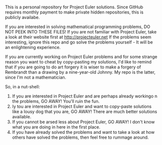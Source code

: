 This is a personal repository for Project Euler solutions.
Since GitHub requires monthly payment to make private hidden repositories, this is publicly availabe.

If you are interested in solving mathematical programming problems, DO NOT PEEK INTO THESE FILES!
If you are not familiar with Project Euler, take a look at their website first at http://projecteuler.net
If the problems seem interesting, ignore this repo and go solve the problems yourself - It will be an enlightening experience.

If you are currently working on Project Euler problems and for some strange reason you want to cheat by copy-pasting my solutions,
I'd like to remind that if you are going to do art forgery it is wiser to make a forgery of Rembrandt than a drawing by
a nine-year-old Johnny. My repo is the latter, since I'm not a mathematician.

So, in a nut-shell:
1. If you are interested in Project Euler and are perhaps already workingo n the problems, GO AWAY! You'll ruin the fun.
2. Iy tou are interested in Project Euler and want to copy-paste solutions like a lousy dog that you are, GO AWAY! There are much better solutions available.
3. If you cannot be arsed less about Project Euler, GO AWAY! I don't know what you are doing in here in the first place.
4. If you have already solved the problems and want to take a look at how others have solved the problems, then feel free to rummage around.
